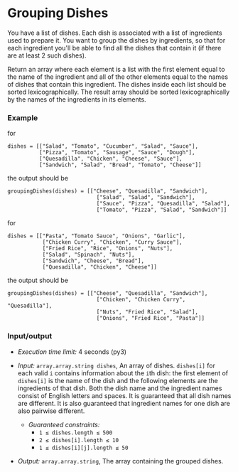 # Grouping Dishes
You have a list of dishes. Each dish is associated with a list of ingredients used to prepare it. You want to group the dishes by ingredients, so that for each ingredient you'll be able to find all the dishes that contain it (if there are at least 2 such dishes).

Return an array where each element is a list with the first element equal to the name of the ingredient and all of the other elements equal to the names of dishes that contain this ingredient. The dishes inside each list should be sorted lexicographically. The result array should be sorted lexicographically by the names of the ingredients in its elements.

### Example
for
```
dishes = [["Salad", "Tomato", "Cucumber", "Salad", "Sauce"],
          ["Pizza", "Tomato", "Sausage", "Sauce", "Dough"],
          ["Quesadilla", "Chicken", "Cheese", "Sauce"],
          ["Sandwich", "Salad", "Bread", "Tomato", "Cheese"]]
```
the output should be
```
groupingDishes(dishes) = [["Cheese", "Quesadilla", "Sandwich"],
                            ["Salad", "Salad", "Sandwich"],
                            ["Sauce", "Pizza", "Quesadilla", "Salad"],
                            ["Tomato", "Pizza", "Salad", "Sandwich"]]
```

for
```
dishes = [["Pasta", "Tomato Sauce", "Onions", "Garlic"],
           ["Chicken Curry", "Chicken", "Curry Sauce"],
           ["Fried Rice", "Rice", "Onions", "Nuts"],
           ["Salad", "Spinach", "Nuts"],
           ["Sandwich", "Cheese", "Bread"],
           ["Quesadilla", "Chicken", "Cheese"]]
```
the output should be
```
groupingDishes(dishes) = [["Cheese", "Quesadilla", "Sandwich"],
                            ["Chicken", "Chicken Curry", "Quesadilla"],
                            ["Nuts", "Fried Rice", "Salad"],
                            ["Onions", "Fried Rice", "Pasta"]]
```

### Input/output
* *Execution time limit:* 4 seconds (py3)
* *Input:* `array.array.string dishes`, An array of dishes. `dishes[i]` for each valid `i` contains information about the `i`th dish: the first element of `dishes[i]` is the name of the dish and the following elements are the ingredients of that dish. Both the dish name and the ingredient names consist of English letters and spaces. It is guaranteed that all dish names are different. It is also guaranteed that ingredient names for one dish are also pairwise different.
  * *Guaranteed constraints:*
    * `1 ≤ dishes.length ≤ 500`
    * `2 ≤ dishes[i].length ≤ 10`
    * `1 ≤ dishes[i][j].length ≤ 50`

* *Output:* `array.array.string`, The array containing the grouped dishes.
